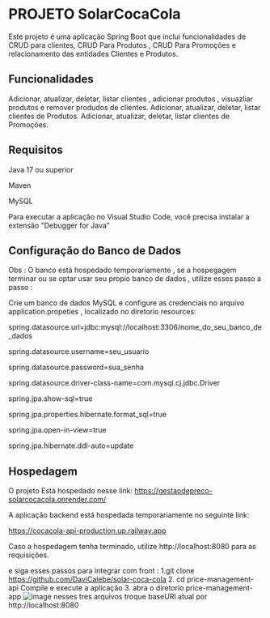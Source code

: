 # PROJETO SolarCocaCola

Este projeto é uma aplicação Spring Boot que inclui funcionalidades de CRUD para clientes, CRUD Para Produtos , CRUD Para Promoções e relacionamento das entidades Clientes e Produtos.

## Funcionalidades

Adicionar, atualizar, deletar, listar clientes , adicionar produtos , visuazliar produtos e remover produdos de  clientes.
Adicionar, atualizar, deletar, listar clientes de  Produtos.
Adicionar, atualizar, deletar, listar clientes de  Promoções.

## Requisitos

Java 17 ou superior

Maven

MySQL

Para executar a aplicação no Visual Studio Code, você precisa instalar a extensão "Debugger for Java"

## Configuração do Banco de Dados
Obs : O banco está hospedado temporariamente , se a hospegagem terminar ou se optar usar seu propio banco de dados , utilize esses passo a passo :

Crie um banco de dados MySQL e configure as credenciais no arquivo application.propeties , localizado no diretorio resources:

spring.datasource.url=jdbc:mysql://localhost:3306/nome_do_seu_banco_de_dados

spring.datasource.username=seu_usuario

spring.datasource.password=sua_senha

spring.datasource.driver-class-name=com.mysql.cj.jdbc.Driver

spring.jpa.show-sql=true

spring.jpa.properties.hibernate.format_sql=true

spring.jpa.open-in-view=true

spring.jpa.hibernate.ddl-auto=update

## Hospedagem 

O projeto Está hospedado nesse link:
https://gestaodepreco-solarcocacola.onrender.com/

A aplicação backend está hospedada temporariamente no seguinte link:

https://cocacola-api-production.up.railway.app

Caso a hospedagem tenha terminado, utilize http://localhost:8080 para as requisições.

e siga esses passos para integrar com front :
1.git clone https://github.com/DaviCalebe/solar-coca-cola
2. cd price-management-api
  Compile e execute a aplicação
3. abra o diretorio price-management-app
  ![image](https://github.com/HirokiAsano1/CocaCola-api/assets/78913393/d0d90b96-a1f9-4fab-be84-da1306593b61)
 nesses tres arquivos troque baseURl atual por http://localhost:8080
